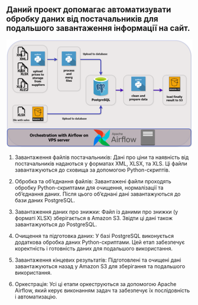 
## Даний проект допомагає автоматизувати обробку даних від постачальників для подальшого завантаження інформації на сайт.

![Image alt](https://github.com/TurchinskiyD/price_update_airflow/blob/main/price_update.png)

1. Завантаження файлів постачальників:
Дані про ціни та наявність від постачальників надаються у форматах XML, XLSX, та XLS.
Ці файли завантажуються до сховища за допомогою Python-скриптів.

2. Обробка та об’єднання файлів:
Завантажені файли проходять обробку Python-скриптами для очищення, нормалізації та об’єднання даних.
Після цього об’єднані дані завантажуються до бази даних PostgreSQL.

3. Завантаження даних про знижки:
Файл із даними про знижки (у форматі XLSX) зберігається в Amazon S3.
Звідти ці дані також завантажуються до PostgreSQL.

4. Очищення та підготовка даних:
У базі PostgreSQL виконується додаткова обробка даних Python-скриптами.
Цей етап забезпечує коректність і готовність даних для подальшого використання.

5. Завантаження кінцевих результатів:
Підготовлені та очищені дані завантажуються назад у Amazon S3 для зберігання та подальшого використання.

6. Оркестрація:
Усі ці етапи оркеструються за допомогою Apache Airflow, який керує виконанням задач та забезпечує їх послідовність і автоматизацію.
